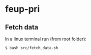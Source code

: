# feup-pri

## Fetch data

In a linux terminal run (from root folder):
```sh
$ bash src/fetch_data.sh
```
